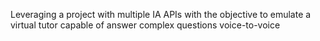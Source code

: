 Leveraging a project with multiple IA APIs with the objective to emulate a virtual tutor capable of answer complex questions voice-to-voice 
